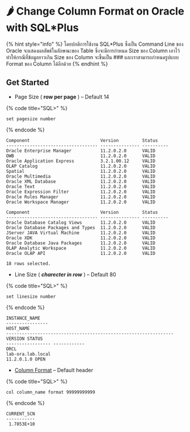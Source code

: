# 🌶 Change Column Format on Oracle with SQL\*Plus

{% hint style="info" %}
โดยปกติการใช้งาน SQL\*Plus ซึ่งเป็น Command Line ของ Oracle จะแสดงผลลัพธ์ในลักษณะของ Table ซึ่งจะมีการกำหนด Size ของ Column เอาไว้ ทำให้กรณีที่ข้อมูลยาวเกิน Size ของ Column จะขึ้นเป็น ### และเราสามารถกำหนดรูปแบบ Format ของ Column ได้อีกด้วย
{% endhint %}

## **Get Started**

* Page Size ( **row per page** ) – Default 14

{% code title="SQL>" %}
```
set pagesize number
```
{% endcode %}

```markup
Component                           Version         Status
----------------------------------- --------------- ----------
Oracle Enterprise Manager           11.2.0.2.0      VALID
OWB                                 11.2.0.2.0      VALID
Oracle Application Express          3.2.1.00.12     VALID
OLAP Catalog                        11.2.0.2.0      VALID
Spatial                             11.2.0.2.0      VALID
Oracle Multimedia                   11.2.0.2.0      VALID
Oracle XML Database                 11.2.0.2.0      VALID
Oracle Text                         11.2.0.2.0      VALID
Oracle Expression Filter            11.2.0.2.0      VALID
Oracle Rules Manager                11.2.0.2.0      VALID
Oracle Workspace Manager            11.2.0.2.0      VALID

Component                           Version         Status
----------------------------------- --------------- ----------
Oracle Database Catalog Views       11.2.0.2.0      VALID
Oracle Database Packages and Types  11.2.0.2.0      VALID
JServer JAVA Virtual Machine        11.2.0.2.0      VALID
Oracle XDK                          11.2.0.2.0      VALID
Oracle Database Java Packages       11.2.0.2.0      VALID
OLAP Analytic Workspace             11.2.0.2.0      VALID
Oracle OLAP API                     11.2.0.2.0      VALID

18 rows selected.
```

* Line Size ( _**charecter in row**_ ) – Default 80

{% code title="SQL>" %}
```
set linesize number
```
{% endcode %}

```
INSTANCE_NAME
----------------
HOST_NAME
----------------------------------------------------------------
VERSION STATUS
----------------- ------------
ORCL
lab-ora.lab.local
11.2.0.1.0 OPEN
```

* [Column Format](https://docs.oracle.com/cd/B19306\_01/server.102/b14357/ch6.htm) – Default header

{% code title="SQL>" %}
```
col column_name format 99999999999
```
{% endcode %}

```
CURRENT_SCN
-----------
 1.7853E+10
```
